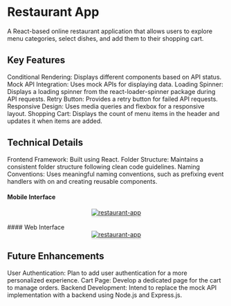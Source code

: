 # Restaurant App

A React-based online restaurant application that allows users to explore menu categories, select dishes, and add them to their shopping cart.

## Key Features
Conditional Rendering: Displays different components based on API status.
Mock API Integration: Uses mock APIs for displaying data.
Loading Spinner: Displays a loading spinner from the react-loader-spinner package during API requests.
Retry Button: Provides a retry button for failed API requests.
Responsive Design: Uses media queries and flexbox for a responsive layout.
Shopping Cart: Displays the count of menu items in the header and updates it when items are added.

## Technical Details
Frontend Framework: Built using React.
Folder Structure: Maintains a consistent folder structure following clean code guidelines.
Naming Conventions: Uses meaningful naming conventions, such as prefixing event handlers with on and creating reusable components.

#### Mobile Interface

<a href="https://res.cloudinary.com/dupvp9gj9/image/upload/v1688464567/Restaurant_page_movie-view_dqv1fl.png" target=_blank_>
    <div style="text-align: center;">
        <img src="https://res.cloudinary.com/dupvp9gj9/image/upload/v1688465518/Restaurant_page_movie-view_2_p6r4up.png" alt="restaurant-app" style="max-width:70%;box-shadow:0 2.8px 2.2px rgba(0, 0, 0, 0.12)">
    </div>
</a>

<br/>
#### Web Interface
<a href="https://res.cloudinary.com/dupvp9gj9/image/upload/v1688464566/Restaurant_page_web-view_l7snar.png" target=_blank_ >
    <div style="text-align: center;">
        <img src="https://res.cloudinary.com/dupvp9gj9/image/upload/v1688464566/Restaurant_page_web-view_l7snar.png" alt="restaurant-app" style="max-width:70%;box-shadow:0 2.8px 2.2px rgba(0, 0, 0, 0.12)">
    </div>
</a>


## Future Enhancements
User Authentication: Plan to add user authentication for a more personalized experience.
Cart Page: Develop a dedicated page for the cart to manage orders.
Backend Development: Intend to replace the mock API implementation with a backend using Node.js and Express.js.
